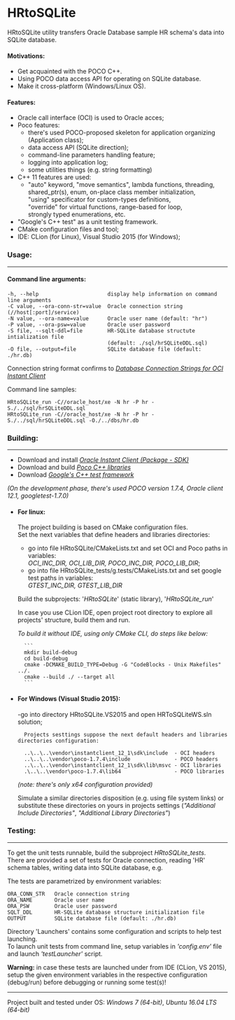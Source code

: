# HRtoSQLite
HRtoSQLite utility transfers Oracle Database sample HR schema's data into SQLite database.


#### Motivations:

- Get acquainted with the POCO C++. 
- Using POCO data access API for operating on SQLite database.
- Make it cross-platform (Windows/Linux OS).
 
 
#### Features:
 
 - Oracle call interface (OCI) is used to Oracle acces;
 - Poco features:
    - there's used POCO-proposed skeleton for application organizing (Application class); 
    - data access API (SQLite direction);
    - command-line parameters handling feature;
    - logging into application log;
    - some utilities things (e.g. string formatting)
 - C++ 11 features are used:
    - "auto" keyword, "move semantics", lambda functions, threading,  
       shared_ptr(s), enum, on-place class member initialization,   
       "using" specificator for custom-types definitions,   
       "override" for virtual functions, range-based for loop,   
       strongly typed enumerations, etc.
 - "Google's C++ test" as a unit testing framework.
 - CMake configuration files and tool;
 - IDE: CLion (for Linux), Visual Studio 2015 (for Windows);


### Usage:
-------------------------------------------------------------------------

#### Command line arguments:

```
-h, --help                      display help information on command line arguments  
-C value, --ora-conn-str=value  Oracle connection string   (//host[:port]/service)  
-N value, --ora-name=value      Oracle user name (default: "hr")  
-P value, --ora-psw=value       Oracle user password  
-S file, --sqlt-ddl=file        HR-SQLite database structute intialization file  
                                (default: ./sql/hrSQLiteDDL.sql)  
-O file, --output=file          SQLite database file (default: ./hr.db)  
```

Connection string format confirms to  [*Database Connection Strings for OCI Instant Client*](http://docs.oracle.com/database/121/LNOCI/oci01int.htm#LNOCI16167)

Command line samples:

```
HRtoSQLite_run -C//oracle_host/xe -N hr -P hr -S./../sql/hrSQLiteDDL.sql
HRtoSQLite_run -C//oracle_host/xe -N hr -P hr -S./../sql/hrSQLiteDDL.sql -O./../dbs/hr.db
```

### Building:
-------------------------------------------------------------------------

- Download and install [*Oracle Instant Client (Package - SDK)*](http://www.oracle.com/technetwork/database/features/instant-client/index-097480.html)
- Download and build [*Poco C++ libraries*](https://pocoproject.org/download/)
- Download [*Google's C++ test framework*](https://github.com/google/googletest) 

 *(On the development phase, there's used POCO version 1.7.4, Oracle client 12.1, googletest-1.7.0)*

- #### For linux:

    The project building is based on CMake configuration files.   
    Set the next variables that define headers and libraries directories:  
    
    - go into file HRtoSQLite/CMakeLists.txt and set OCI and Poco paths in variables:  
      *OCI_INC_DIR, OCI_LIB_DIR, POCO_INC_DIR, POCO_LIB_DIR*;
    - go into file HRtoSQLite_tests/g.tests/CMakeLists.txt and set google test paths in variables:   
      *GTEST_INC_DIR, GTEST_LIB_DIR*

    Build the subprojects: '*HRtoSQLite*' (static library), '*HRtoSQLite_run*' 

    In case you use CLion IDE, open project root directory to explore all projects' structure, build them and run.
   
    *To build it without IDE, using only CMake CLI, do steps like below:*  

        ```
        mkdir build-debug
        cd build-debug
        cmake -DCMAKE_BUILD_TYPE=Debug -G "CodeBlocks - Unix Makefiles" ../.
        cmake --build ./ --target all
        ```

- #### For Windows (Visual Studio 2015):

    -go into directory HRtoSQLite.VS2015 and open HRToSQLiteWS.sln solution;

        Projects sesttings suppose the next default headers and libraries directories configuration:   

        ..\..\..\vendor\instantclient_12_1\sdk\include  - OCI headers
        ..\..\..\vendor\poco-1.7.4\include              - POCO headers
        ..\..\..\vendor\instantclient_12_1\sdk\lib\msvc - OCI libraries
        .\..\..\vendor\poco-1.7.4\lib64                 - POCO libraries

    *(note: there's only x64 configuration provided)*

    Simulate a similar directories disposition (e.g. using file system links) or substitute these
    directories on yours in projects settings (*"Additional Include Directories"*, *"Additional Library Directories"*)  


### Testing:
-------------------------------------------------------------------------

To get the unit tests runnable, build the subproject *HRtoSQLite_tests*.  
There are provided a set of tests for Oracle connection, reading 'HR' schema tables, writing data into SQLite database, e.g.

The tests are parametrized by environment variables:

```
ORA_CONN_STR   Oracle connection string
ORA_NAME       Oracle user name
ORA_PSW        Oracle user password 
SQLT_DDL       HR-SQLite database structure initialization file
OUTPUT         SQLite database file (default: ./hr.db)
```

Directory 'Launchers' contains some configuration and scripts to help test launching.  
To launch unit tests from command line, setup variables in *'config.env'* file and launch *'testLauncher'* script.

**Warning:** in case these tests are launched under from IDE (CLion, VS 2015), setup the given environment 
variables in the respective configuration (debug/run) before debugging or running some test(s)!  


-------------------------------------------------------------------------
Project built and tested under OS: *Windows 7 (64-bit)*, *Ubuntu 16.04 LTS (64-bit)*


     
 
